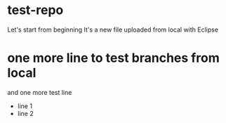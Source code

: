 # test-repo
Let's start from beginning
It's a new file uploaded from local with Eclipse

# one more line to test branches from local
and one more test line
+ line 1
+ line 2